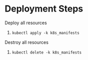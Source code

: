 # Deployment Steps

Deploy all resources
1. `kubectl apply -k k8s_manifests`

Destroy all resources
1. `kubectl delete -k k8s_manifests`
